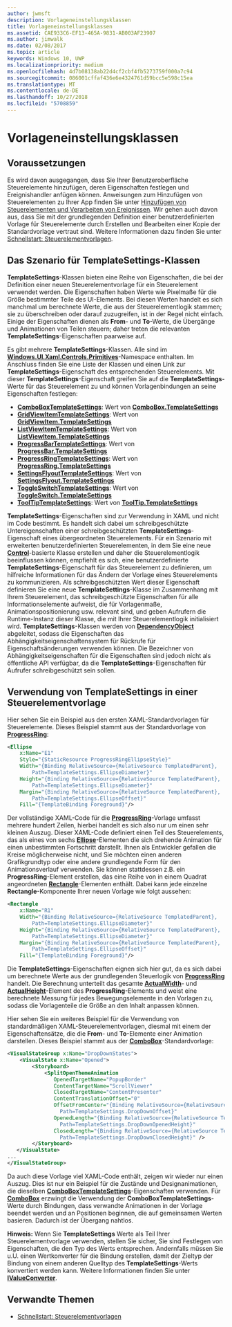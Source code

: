 ```yaml
---
author: jwmsft
description: Vorlageneinstellungsklassen
title: Vorlageneinstellungsklassen
ms.assetid: CAE933C6-EF13-465A-9831-AB003AF23907
ms.author: jimwalk
ms.date: 02/08/2017
ms.topic: article
keywords: Windows 10, UWP
ms.localizationpriority: medium
ms.openlocfilehash: 4d7b08138ab22d4cf2cbf4fb5273759f000a7c94
ms.sourcegitcommit: 086001cffaf436e6e4324761d59bcc5e598c15ea
ms.translationtype: MT
ms.contentlocale: de-DE
ms.lasthandoff: 10/27/2018
ms.locfileid: "5708859"
---
```

# <a name="template-settings-classes"></a>Vorlageneinstellungsklassen


## <a name="prerequisites"></a>Voraussetzungen

Es wird davon ausgegangen, dass Sie Ihrer Benutzeroberfläche Steuerelemente hinzufügen, deren Eigenschaften festlegen und Ereignishandler anfügen können. Anweisungen zum Hinzufügen von Steuerelementen zu Ihrer App finden Sie unter [Hinzufügen von Steuerelementen und Verarbeiten von Ereignissen](https://msdn.microsoft.com/library/windows/apps/mt228345). Wir gehen auch davon aus, dass Sie mit der grundlegenden Definition einer benutzerdefinierten Vorlage für Steuerelemente durch Erstellen und Bearbeiten einer Kopie der Standardvorlage vertraut sind. Weitere Informationen dazu finden Sie unter [Schnellstart: Steuerelementvorlagen](https://msdn.microsoft.com/library/windows/apps/xaml/hh465374).

## <a name="the-scenario-for-templatesettings-classes"></a>Das Szenario für **TemplateSettings**-Klassen

**TemplateSettings**-Klassen bieten eine Reihe von Eigenschaften, die bei der Definition einer neuen Steuerelementvorlage für ein Steuerelement verwendet werden. Die Eigenschaften haben Werte wie Pixelmaße für die Größe bestimmter Teile des UI-Elements. Bei diesen Werten handelt es sich manchmal um berechnete Werte, die aus der Steuerelementlogik stammen; sie zu überschreiben oder darauf zuzugreifen, ist in der Regel nicht einfach. Einige der Eigenschaften dienen als **From**- und **To**-Werte, die Übergänge und Animationen von Teilen steuern; daher treten die relevanten **TemplateSettings**-Eigenschaften paarweise auf.

Es gibt mehrere **TemplateSettings**-Klassen. Alle sind im [**Windows.UI.Xaml.Controls.Primitives**](https://msdn.microsoft.com/library/windows/apps/br209818)-Namespace enthalten. Im Anschluss finden Sie eine Liste der Klassen und einen Link zur **TemplateSettings**-Eigenschaft des entsprechenden Steuerelements. Mit dieser **TemplateSettings**-Eigenschaft greifen Sie auf die **TemplateSettings**-Werte für das Steuerelement zu und können Vorlagenbindungen an seine Eigenschaften festlegen:

-   [**ComboBoxTemplateSettings**](https://msdn.microsoft.com/library/windows/apps/br227752): Wert von [**ComboBox.TemplateSettings**](https://msdn.microsoft.com/library/windows/apps/br209364)
-   [**GridViewItemTemplateSettings**](https://msdn.microsoft.com/library/windows/apps/hh738499): Wert von [**GridViewItem.TemplateSettings**](https://msdn.microsoft.com/library/windows/apps/hh738503)
-   [**ListViewItemTemplateSettings**](https://msdn.microsoft.com/library/windows/apps/hh701948): Wert von [**ListViewItem.TemplateSettings**](https://msdn.microsoft.com/library/windows/apps/br242923)
-   [**ProgressBarTemplateSettings**](https://msdn.microsoft.com/library/windows/apps/br227856): Wert von [**ProgressBar.TemplateSettings**](https://msdn.microsoft.com/library/windows/apps/br227537)
-   [**ProgressRingTemplateSettings**](https://msdn.microsoft.com/library/windows/apps/hh702248): Wert von [**ProgressRing.TemplateSettings**](https://msdn.microsoft.com/library/windows/apps/hh702581)
-   [**SettingsFlyoutTemplateSettings**](https://msdn.microsoft.com/library/windows/apps/dn298721): Wert von [**SettingsFlyout.TemplateSettings**](https://msdn.microsoft.com/library/windows/apps/dn252826)
-   [**ToggleSwitchTemplateSettings**](https://msdn.microsoft.com/library/windows/apps/br209804): Wert von [**ToggleSwitch.TemplateSettings**](https://msdn.microsoft.com/library/windows/apps/br209731)
-   [**ToolTipTemplateSettings**](https://msdn.microsoft.com/library/windows/apps/br209813): Wert von [**ToolTip.TemplateSettings**](https://msdn.microsoft.com/library/windows/apps/br227629)

**TemplateSettings**-Eigenschaften sind zur Verwendung in XAML und nicht im Code bestimmt. Es handelt sich dabei um schreibgeschützte Untereigenschaften einer schreibgeschützten **TemplateSettings**-Eigenschaft eines übergeordneten Steuerelements. Für ein Szenario mit erweiterten benutzerdefinierten Steuerelementen, in dem Sie eine neue [**Control**](https://msdn.microsoft.com/library/windows/apps/br209390)-basierte Klasse erstellen und daher die Steuerelementlogik beeinflussen können, empfiehlt es sich, eine benutzerdefinierte **TemplateSettings**-Eigenschaft für das Steuerelement zu definieren, um hilfreiche Informationen für das Ändern der Vorlage eines Steuerelements zu kommunizieren. Als schreibgeschützten Wert dieser Eigenschaft definieren Sie eine neue **TemplateSettings**-Klasse im Zusammenhang mit Ihrem Steuerelement, das schreibgeschützte Eigenschaften für alle Informationselemente aufweist, die für Vorlagenmaße, Animationspositionierung usw. relevant sind, und geben Aufrufern die Runtime-Instanz dieser Klasse, die mit Ihrer Steuerelementlogik initialisiert wird. **TemplateSettings**-Klassen werden von [**DependencyObject**](https://msdn.microsoft.com/library/windows/apps/br242356) abgeleitet, sodass die Eigenschaften das Abhängigkeitseigenschaftensystem für Rückrufe für Eigenschaftsänderungen verwenden können. Die Bezeichner von Abhängigkeitseigenschaften für die Eigenschaften sind jedoch nicht als öffentliche API verfügbar, da die **TemplateSettings**-Eigenschaften für Aufrufer schreibgeschützt sein sollen.

## <a name="how-to-use-templatesettings-in-a-control-template"></a>Verwendung von **TemplateSettings** in einer Steuerelementvorlage

Hier sehen Sie ein Beispiel aus den ersten XAML-Standardvorlagen für Steuerelemente. Dieses Beispiel stammt aus der Standardvorlage von [**ProgressRing**](https://msdn.microsoft.com/library/windows/apps/br227538):

```xml
<Ellipse
    x:Name="E1"
    Style="{StaticResource ProgressRingEllipseStyle}"
    Width="{Binding RelativeSource={RelativeSource TemplatedParent}, 
        Path=TemplateSettings.EllipseDiameter}"
    Height="{Binding RelativeSource={RelativeSource TemplatedParent}, 
        Path=TemplateSettings.EllipseDiameter}"
    Margin="{Binding RelativeSource={RelativeSource TemplatedParent}, 
        Path=TemplateSettings.EllipseOffset}"
    Fill="{TemplateBinding Foreground}"/>
```

Der vollständige XAML-Code für die [**ProgressRing**](https://msdn.microsoft.com/library/windows/apps/br227538)-Vorlage umfasst mehrere hundert Zeilen, hierbei handelt es sich also nur um einen sehr kleinen Auszug. Dieser XAML-Code definiert einen Teil des Steuerelements, das als eines von sechs [**Ellipse**](/uwp/api/Windows.UI.Xaml.Shapes.Ellipse)-Elementen die sich drehende Animation für einen unbestimmten Fortschritt darstellt. Ihnen als Entwickler gefallen die Kreise möglicherweise nicht, und Sie möchten einen anderen Grafikgrundtyp oder eine andere grundlegende Form für den Animationsverlauf verwenden. Sie können stattdessen z.B. ein **ProgressRing**-Element erstellen, das eine Reihe von in einem Quadrat angeordneten [**Rectangle**](/uwp/api/Windows.UI.Xaml.Shapes.Rectangle)-Elementen enthält. Dabei kann jede einzelne **Rectangle**-Komponente Ihrer neuen Vorlage wie folgt aussehen:

```xml
<Rectangle
    x:Name="R1"
    Width="{Binding RelativeSource={RelativeSource TemplatedParent}, 
        Path=TemplateSettings.EllipseDiameter}"
    Height="{Binding RelativeSource={RelativeSource TemplatedParent}, 
        Path=TemplateSettings.EllipseDiameter}"
    Margin="{Binding RelativeSource={RelativeSource TemplatedParent}, 
        Path=TemplateSettings.EllipseOffset}"
    Fill="{TemplateBinding Foreground}"/>
```

Die **TemplateSettings**-Eigenschaften eignen sich hier gut, da es sich dabei um berechnete Werte aus der grundlegenden Steuerlogik von [**ProgressRing**](https://msdn.microsoft.com/library/windows/apps/br227538) handelt. Die Berechnung unterteilt das gesamte [**ActualWidth**](https://msdn.microsoft.com/library/windows/apps/br208709)- und [**ActualHeight**](https://msdn.microsoft.com/library/windows/apps/br208707)-Element des **ProgressRing**-Elements und weist eine berechnete Messung für jedes Bewegungselemente in den Vorlagen zu, sodass die Vorlagenteile die Größe an den Inhalt anpassen können.

Hier sehen Sie ein weiteres Beispiel für die Verwendung von standardmäßigen XAML-Steuerelementvorlagen, diesmal mit einem der Eigenschaftensätze, die die **From**- und **To**-Elemente einer Animation darstellen. Dieses Beispiel stammt aus der [**ComboBox**](https://msdn.microsoft.com/library/windows/apps/br209348)-Standardvorlage:

```xml
<VisualStateGroup x:Name="DropDownStates">
    <VisualState x:Name="Opened">
        <Storyboard>
            <SplitOpenThemeAnimation
               OpenedTargetName="PopupBorder"
               ContentTargetName="ScrollViewer"
               ClosedTargetName="ContentPresenter"
               ContentTranslationOffset="0"
               OffsetFromCenter="{Binding RelativeSource={RelativeSource TemplatedParent}, 
                 Path=TemplateSettings.DropDownOffset}"
               OpenedLength="{Binding RelativeSource={RelativeSource TemplatedParent}, 
                 Path=TemplateSettings.DropDownOpenedHeight}"
               ClosedLength="{Binding RelativeSource={RelativeSource TemplatedParent},
                 Path=TemplateSettings.DropDownClosedHeight}" />
        </Storyboard>
   </VisualState>
...
</VisualStateGroup>
```

Da auch diese Vorlage viel XAML-Code enthält, zeigen wir wieder nur einen Auszug. Dies ist nur ein Beispiel für die Zustände und Designanimationen, die dieselben [**ComboBoxTemplateSettings**](https://msdn.microsoft.com/library/windows/apps/br227752)-Eigenschaften verwenden. Für [**ComboBox**](https://msdn.microsoft.com/library/windows/apps/br209348) erzwingt die Verwendung der **ComboBoxTemplateSettings**-Werte durch Bindungen, dass verwandte Animationen in der Vorlage beendet werden und an Positionen beginnen, die auf gemeinsamen Werten basieren. Dadurch ist der Übergang nahtlos.

**Hinweis:**  Wenn Sie **TemplateSettings** Werte als Teil Ihrer Steuerelementvorlage verwenden, stellen Sie sicher, Sie sind Festlegen von Eigenschaften, die den Typ des Werts entsprechen. Andernfalls müssen Sie u.U. einen Wertkonverter für die Bindung erstellen, damit der Zieltyp der Bindung von einem anderen Quelltyp des **TemplateSettings**-Werts konvertiert werden kann. Weitere Informationen finden Sie unter [**IValueConverter**](https://msdn.microsoft.com/library/windows/apps/br209903).

## <a name="related-topics"></a>Verwandte Themen

* [Schnellstart: Steuerelementvorlagen](https://msdn.microsoft.com/library/windows/apps/xaml/hh465374)

